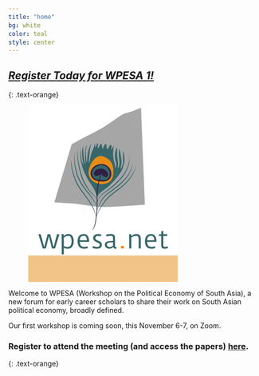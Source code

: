 ```yaml
---
title: "home"
bg: white
color: teal
style: center
---
```


## *[Register Today for WPESA 1!](https://mit.zoom.us/meeting/register/tJ0ldu-gpj4sEtYLu_yi3jyTVNlv91jHBsjd)*
{: .text-orange}


<figure>
  <a>
  <span class="fa-stack subtlecircle" style="font-size:220px; background:rgba(233, 140, 20,.5)">
   <img src="img/wpesa_logo.png" style="max-width: 300px;"
      alt="WPESA logo" />
      </span>
   </a>
</figure>



Welcome to WPESA (Workshop on the Political Economy of South Asia), a new forum for early career scholars to share their work on South Asian political economy, broadly defined.

Our first workshop is coming soon, this November 6-7, on Zoom.

### Register to attend the meeting (and access the papers) [here](https://mit.zoom.us/meeting/register/tJ0ldu-gpj4sEtYLu_yi3jyTVNlv91jHBsjd).
{: .text-orange}
